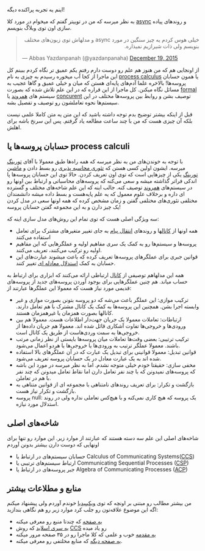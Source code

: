 اینم یه تجربه پراکنده دیگه!

به نظر میرسه که من در توییتر گفتم که میخوام در مورد کلا [async] و روندهای پیاده سازی اون توی وبلاگ بنویسم.

<blockquote class="twitter-tweet" data-lang="en"><p lang="fa" dir="rtl">خیلی هوس کردم یه چیز سنگین در مورد async و مدلهاش توی زبون‌های مختلف بنویسم ولی ذات شیرازیم نمیذاره.</p>&mdash; Abbas Yazdanpanah (@yazdanpanaha) <a href="https://twitter.com/yazdanpanaha/status/678127897345937409">December 19, 2015</a></blockquote>
<script async src="//platform.twitter.com/widgets.js" charset="utf-8"></script>

از اونجایی هم که من هنوز هم علم رو دوست دارم رفتم یکم عمیق تر نگاه کردم ببینم کل این ماجرا از کجا آب میخوره رسیدم به چیزی به نام [process calculus] یا همون حسابان پروسه‌ها! بالاخره علما آدم‌های پایه‌ای هستن که میان و خیلی عمیق و گاها عجیب به مسائل نگاه میکنن. کل ماجرا از این قراره که در این علم تلاش شده که بصورت [formal] سیستم های [همروند] یا [concurent] توصیف بشن و روابط بین پروسه‌ها مختلف در این سیستم‌ها نحوه تعاملشون رو توصیف و تفصیل بشه.

قبل از اینکه بیشتر توضیح بدم توجه داشته باشید که این متن یه متن کاملا علمی نیست بلکه آن چیزی هست که من با چند ساعت مطالعه یاد گرفتم. پس این سرنخ باشه برای اهلش.

## حسابان پروسه‌ها یا process calculi
با توجه به خوندن‌های من به نظر میرسه که همه راه‌ها طبق معمولا با آقای [تورینگ] میرسه. ایشون اولین کسی هستن که [تئوری محاسبه پذیری] رو بسط دادن و [ماشین تورینگ] یکی از چیزهایی است که توی اون تعریف کردن. حالا توی این حسابان پروسه‌ها پا اندکی فراتر گذاشته میشه و سعی می‌کنه که پروسه‌های محاسباتی و ارتباط بین اونها رو در سیستم‌های [همروند] توصیف کنه. جالب اینه که این علم شاخه‌های مختلف و گسترده ای داره و برخلاف علوم معمول که یه علم پایه‌هست و بسط داده میشه دانشمندان مختلفی تئوری‌های مختلفی گفتن و زمان مشخص کرده که همه اونها سعی در مدل کردن یک چیز دارن و به این مجموعه گفتن حسابان پروسه!

سه ویژگی اصلی هست که توی تمام این روش‌های مدل سازی اینه که:

- همه اونها از [کانال]ها و روندهای [انتقال پیام] به جای تغییر متغیرهای مشترک برای تعامل استفاده می‌کنند
- پروسه‌ها و سیستم‌ها رو به کمک یک سری مفاهیم اولیه و عملگرهایی که این مفاهیم اولیه رو ترکیب می‌کنند، تعریف می‌کنند.
- قوانین جبری برای عملگرهای پروسه‌ها تعریف کرده که باعث میشوند عبارت‌های این حسابان به کمک [استدلال معادله ای] تغییر کنند.

همه این مدلهاهم توصیفی از [کانال] ارتباطی ارائه می‌کنند که ابزاری برای ارتباط به حساب میاند. هم چنین عملگرهایی برای بوجود آوردن پروسه‌های جدید از پروسه‌های قدیمی مورد نیاز هست که معمولا این عملگرها عبارتند از:
- ترکیب موازی: این عملگر باعث می‌شه که دو پروسه بتونن بصورت موازی و غیر وابسته اجرا بشن. همچنین این پروسه‌ها به کمک یک کانال مشترک با هم تعامل دارند. کانالها بصورت همزمان یا غیرهمزمان هستند.
- ارتباطات: تعاملات معمولا یک جریان جهت‌دار اطلاعات هست. معمولا هم بین ورودی‌ها و خروجی‌ها تفاوت آشکاری قائل شده اند. معمولا هم جریان داده‌ها از خروجی‌ها به سمت وردی‌هاست از طریق یک کانال است.
- ترکیب ترتیبی: بعضی وقت‌ها تعاملات میان پروسه‌ها بایستی از نظر زمانی مرتب باشند. معمولا عملگر ترتیب به ورودی‌ها یا خروجی‌ها یا هردو اعمال می‌شود.
- قوانین تبدیل: معمولا قوانینی برای تبدیل یک عبارت که در آن عملگرهای بالا استفاده شده اند به یک عبارت معادل در یک حسابان پروسه تعریف می‌شود. 
- مخفی سازی: حقیقتا خودم خیلی متوجه نشدم. اما به نظر میرسه در مورد این باشه که پروسه‌های نمیدونن که با چند نفر تعامل دارن اما نقاط تعامل میدونن که چند نفر با هم در تعاملن.
- بازگشت و تکرار: برای تعریف روندهای نامتناهی با مجموعه ای از قوانین متناهی به بازگشت و تکرار نیاز هست. 
- پروسه null: یک پروسه که هیچ کاری نمی‌کنه و با هیچ‌کس تعاملی نداره ولی در روند استدلال مورد نیازه.


## شاخه‌های اصلی

شاخه‌های اصلی این علم سه دسته هستند که عبارتند از موارد زیر. این موارد رو تنها برای اونهایی که دوست دارن بیشتر بدونن آوردم
- حسابان سیستم‌های در ارتباط یا Calculus of Communicating Systems([CCS])
- ارتباط سیستم‌های ترتیبی یا Communicating Sequential Processes ([CSP])
- جبر پروسه‌های در ارتباط یا  Algebra of Communicating Processes ([ACP])

## منابع و مطلاعات بیشتر
من بیشتر مطالب رو مبتنی بر اونچه که توی [ویکیپیدیا] خوندم آوردم ولی پیشنهاد میکنم اگه این موضوع علاقه‌تون رو جلب کرد موارد زیر رو هم نگاهی بندازید:
- [یه صفحه] که چندتا منبع رو معرفی میکنه
- [یه سری اسلاید] که روش [CCS] رو یاد میده
- [یه مقدمه] خوب و علمی که کلا ماجرا رو در ۳۵ صفحه مرور میکنه
- [یه صفحه دیگه] که منابع مخلتفی رو معرفی میکنه. 

[async]:https://en.wikipedia.org/wiki/Asynchronous_system
[process calculus]:https://en.wikipedia.org/wiki/Process_calculus
[formal]:https://en.wikipedia.org/wiki/Formalism_(mathematics)
[concurent]:https://en.wikipedia.org/wiki/Concurrent_system
[CCS]:https://en.wikipedia.org/wiki/Calculus_of_Communicating_Systems
[CSP]:https://en.wikipedia.org/wiki/Communicating_Sequential_Processes
[ACP]:https://en.wikipedia.org/wiki/Algebra_of_Communicating_Processes
[همروند]:https://en.wikipedia.org/wiki/Concurrent_system
[تورینگ]:https://en.wikipedia.org/wiki/Alan_Turing
[کانال]:https://en.wikipedia.org/wiki/Channel_(programming)
[انتقال پیام]:https://en.wikipedia.org/wiki/Message-passing
[استدلال معادله ای]:https://en.wikipedia.org/wiki/Equational_reasoning
[تئوری محاسبه پذیری]:https://en.wikipedia.org/wiki/Computability
[ماشین تورینگ]:https://en.wikipedia.org/wiki/Turing_machine
 [ویکیپیدیا]:https://en.wikipedia.org/wiki/Process_calculus
[یه صفحه]:http://www.fairdene.com/picalculus/
[یه سری اسلاید]:http://users.ecs.soton.ac.uk/ps/teaching/ccs.pdf
[یه مقدمه]:http://www.pst.ifi.lmu.de/Lehre/fruhere-semester/sose-2013/formale-spezifikation-und-verifikation/intro-to-pa.pdf
[یه صفحه دیگه]:http://theory.stanford.edu/~rvg/process.html

